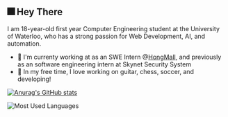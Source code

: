 ## 🎆 Hey There 

I am 18-year-old first year Computer Engineering student at the University of Waterloo, who has a strong passion for Web Development, AI, and automation. 
  * 💼 I'm currenty working at as an SWE Intern @[HongMall](https://www.hongmall.com/index.php/en/home-english-2/), and previously as an software engineering intern at Skynet Security System
  * 🌱 In my free time, I love working on guitar, chess, soccer, and developing! 

[![Anurag's GitHub stats](https://github-readme-stats.vercel.app/api?username=yanxue06)](https://github.com/yanxue06/github-readme-stats)

![Most Used Languages](https://github-readme-stats.vercel.app/api/top-langs/?username=yanxue06&hide=jupyter%20notebook&layout=compact&theme=dark)

